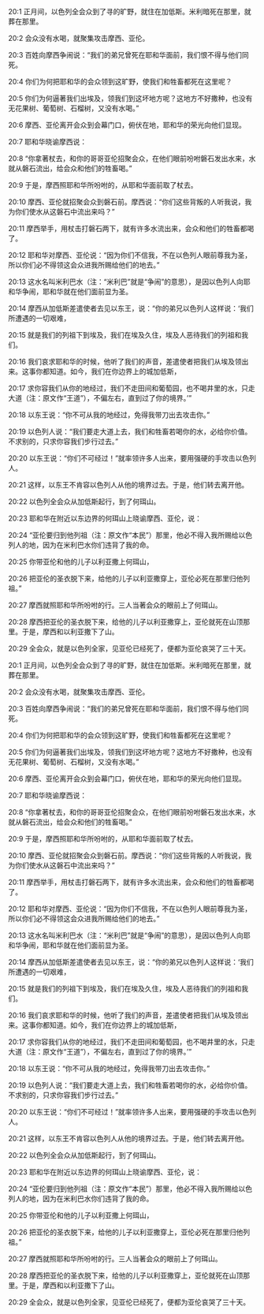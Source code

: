 <a id="1"></a>20:1  正月间，以色列全会众到了寻的旷野，就住在加低斯。米利暗死在那里，就葬在那里。  

<a id="2"></a>20:2  会众没有水喝，就聚集攻击摩西、亚伦。  

<a id="3"></a>20:3  百姓向摩西争闹说：“我们的弟兄曾死在耶和华面前，我们恨不得与他们同死。  

<a id="4"></a>20:4  你们为何把耶和华的会众领到这旷野，使我们和牲畜都死在这里呢？  

<a id="5"></a>20:5  你们为何逼著我们出埃及，领我们到这坏地方呢？这地方不好撒种，也没有无花果树、葡萄树、石榴树，又没有水喝。”  

<a id="6"></a>20:6  摩西、亚伦离开会众到会幕门口，俯伏在地，耶和华的荣光向他们显现。  

<a id="7"></a>20:7  耶和华晓谕摩西说：  

<a id="8"></a>20:8  “你拿著杖去，和你的哥哥亚伦招聚会众，在他们眼前吩咐磐石发出水来，水就从磐石流出，给会众和他们的牲畜喝。”  

<a id="9"></a>20:9  于是，摩西照耶和华所吩咐的，从耶和华面前取了杖去。  

<a id="10"></a>20:10  摩西、亚伦就招聚会众到磐石前。摩西说：“你们这些背叛的人听我说，我为你们使水从这磐石中流出来吗？”  

<a id="11"></a>20:11  摩西举手，用杖击打磐石两下，就有许多水流出来，会众和他们的牲畜都喝了。  

<a id="12"></a>20:12  耶和华对摩西、亚伦说：“因为你们不信我，不在以色列人眼前尊我为圣，所以你们必不得领这会众进我所赐给他们的地去。”  

<a id="13"></a>20:13  这水名叫米利巴水（注：“米利巴”就是“争闹”的意思），是因以色列人向耶和华争闹，耶和华就在他们面前显为圣。  

<a id="14"></a>20:14  摩西从加低斯差遣使者去见以东王，说：“你的弟兄以色列人这样说：‘我们所遭遇的一切艰难，  

<a id="15"></a>20:15  就是我们的列祖下到埃及，我们在埃及久住，埃及人恶待我们的列祖和我们。  

<a id="16"></a>20:16  我们哀求耶和华的时候，他听了我们的声音，差遣使者把我们从埃及领出来。这事你都知道。如今，我们在你边界上的城加低斯，  

<a id="17"></a>20:17  求你容我们从你的地经过，我们不走田间和葡萄园，也不喝井里的水，只走大道（注：原文作“王道”），不偏左右，直到过了你的境界。’”  

<a id="18"></a>20:18  以东王说：“你不可从我的地经过，免得我带刀出去攻击你。”  

<a id="19"></a>20:19  以色列人说：“我们要走大道上去，我们和牲畜若喝你的水，必给你价值。不求别的，只求你容我们步行过去。”  

<a id="20"></a>20:20  以东王说：“你们不可经过！”就率领许多人出来，要用强硬的手攻击以色列人。  

<a id="21"></a>20:21  这样，以东王不肯容以色列人从他的境界过去。于是，他们转去离开他。  

<a id="22"></a>20:22  以色列全会众从加低斯起行，到了何珥山。  

<a id="23"></a>20:23  耶和华在附近以东边界的何珥山上晓谕摩西、亚伦，说：　  

<a id="24"></a>20:24  “亚伦要归到他列祖（注：原文作“本民”）那里，他必不得入我所赐给以色列人的地，因为在米利巴水你们违背了我的命。  

<a id="25"></a>20:25  你带亚伦和他的儿子以利亚撒上何珥山，  

<a id="26"></a>20:26  把亚伦的圣衣脱下来，给他的儿子以利亚撒穿上，亚伦必死在那里归他列祖。”  

<a id="27"></a>20:27  摩西就照耶和华所吩咐的行。三人当著会众的眼前上了何珥山。  

<a id="28"></a>20:28  摩西把亚伦的圣衣脱下来，给他的儿子以利亚撒穿上，亚伦就死在山顶那里。于是，摩西和以利亚撒下了山。  

<a id="29"></a>20:29  全会众，就是以色列全家，见亚伦已经死了，便都为亚伦哀哭了三十天。  

<a id="1"></a>20:1  正月间，以色列全会众到了寻的旷野，就住在加低斯。米利暗死在那里，就葬在那里。  

<a id="2"></a>20:2  会众没有水喝，就聚集攻击摩西、亚伦。  

<a id="3"></a>20:3  百姓向摩西争闹说：“我们的弟兄曾死在耶和华面前，我们恨不得与他们同死。  

<a id="4"></a>20:4  你们为何把耶和华的会众领到这旷野，使我们和牲畜都死在这里呢？  

<a id="5"></a>20:5  你们为何逼著我们出埃及，领我们到这坏地方呢？这地方不好撒种，也没有无花果树、葡萄树、石榴树，又没有水喝。”  

<a id="6"></a>20:6  摩西、亚伦离开会众到会幕门口，俯伏在地，耶和华的荣光向他们显现。  

<a id="7"></a>20:7  耶和华晓谕摩西说：  

<a id="8"></a>20:8  “你拿著杖去，和你的哥哥亚伦招聚会众，在他们眼前吩咐磐石发出水来，水就从磐石流出，给会众和他们的牲畜喝。”  

<a id="9"></a>20:9  于是，摩西照耶和华所吩咐的，从耶和华面前取了杖去。  

<a id="10"></a>20:10  摩西、亚伦就招聚会众到磐石前。摩西说：“你们这些背叛的人听我说，我为你们使水从这磐石中流出来吗？”  

<a id="11"></a>20:11  摩西举手，用杖击打磐石两下，就有许多水流出来，会众和他们的牲畜都喝了。  

<a id="12"></a>20:12  耶和华对摩西、亚伦说：“因为你们不信我，不在以色列人眼前尊我为圣，所以你们必不得领这会众进我所赐给他们的地去。”  

<a id="13"></a>20:13  这水名叫米利巴水（注：“米利巴”就是“争闹”的意思），是因以色列人向耶和华争闹，耶和华就在他们面前显为圣。  

<a id="14"></a>20:14  摩西从加低斯差遣使者去见以东王，说：“你的弟兄以色列人这样说：‘我们所遭遇的一切艰难，  

<a id="15"></a>20:15  就是我们的列祖下到埃及，我们在埃及久住，埃及人恶待我们的列祖和我们。  

<a id="16"></a>20:16  我们哀求耶和华的时候，他听了我们的声音，差遣使者把我们从埃及领出来。这事你都知道。如今，我们在你边界上的城加低斯，  

<a id="17"></a>20:17  求你容我们从你的地经过，我们不走田间和葡萄园，也不喝井里的水，只走大道（注：原文作“王道”），不偏左右，直到过了你的境界。’”  

<a id="18"></a>20:18  以东王说：“你不可从我的地经过，免得我带刀出去攻击你。”  

<a id="19"></a>20:19  以色列人说：“我们要走大道上去，我们和牲畜若喝你的水，必给你价值。不求别的，只求你容我们步行过去。”  

<a id="20"></a>20:20  以东王说：“你们不可经过！”就率领许多人出来，要用强硬的手攻击以色列人。  

<a id="21"></a>20:21  这样，以东王不肯容以色列人从他的境界过去。于是，他们转去离开他。  

<a id="22"></a>20:22  以色列全会众从加低斯起行，到了何珥山。  

<a id="23"></a>20:23  耶和华在附近以东边界的何珥山上晓谕摩西、亚伦，说：　  

<a id="24"></a>20:24  “亚伦要归到他列祖（注：原文作“本民”）那里，他必不得入我所赐给以色列人的地，因为在米利巴水你们违背了我的命。  

<a id="25"></a>20:25  你带亚伦和他的儿子以利亚撒上何珥山，  

<a id="26"></a>20:26  把亚伦的圣衣脱下来，给他的儿子以利亚撒穿上，亚伦必死在那里归他列祖。”  

<a id="27"></a>20:27  摩西就照耶和华所吩咐的行。三人当著会众的眼前上了何珥山。  

<a id="28"></a>20:28  摩西把亚伦的圣衣脱下来，给他的儿子以利亚撒穿上，亚伦就死在山顶那里。于是，摩西和以利亚撒下了山。  

<a id="29"></a>20:29  全会众，就是以色列全家，见亚伦已经死了，便都为亚伦哀哭了三十天。  
